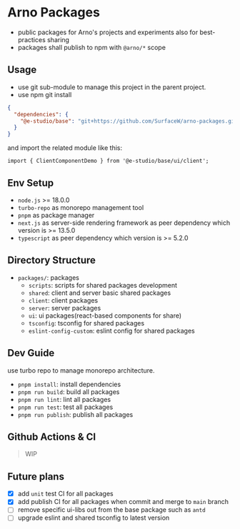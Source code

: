 # Arno Packages

- public packages for Arno's projects and experiments also for best-practices sharing
- packages shall publish to npm with `@arno/*` scope

## Usage

* use git sub-module to manage this project in the parent project.
* use npm git install

```json
{
  "dependencies": {
    "@e-studio/base": "git+https://github.com/SurfaceW/arno-packages.git"
  }
}
```

and import the related module like this:

```tsx
import { ClientComponentDemo } from '@e-studio/base/ui/client';
```

## Env Setup

- `node.js` >= 18.0.0
- `turbo-repo` as monorepo management tool
- `pnpm` as package manager
- `next.js` as server-side rendering framework as peer dependency which version is >= 13.5.0
- `typescript` as peer dependency which version is >= 5.2.0

## Directory Structure

- `packages/`: packages
  - `scripts`: scripts for shared packages development
  - `shared`: client and server basic shared packages
  - `client`: client packages
  - `server`: server packages
  - `ui`: ui packages(react-based components for share)
  - `tsconfig`: tsconfig for shared packages
  - `eslint-config-custom`: eslint config for shared packages

## Dev Guide

use turbo repo to manage monorepo architecture.

- `pnpm install`: install dependencies
- `pnpm run build`: build all packages
- `pnpm run lint`: lint all packages
- `pnpm run test`: test all packages
- `pnpm run publish`: publish all packages

## Github Actions & CI

> WIP

## Future plans

- [x] add `unit` test CI for all packages
- [x] add publish CI for all packages when commit and merge to `main` branch
- [ ] remove specific ui-libs out from the base package such as `antd`
- [ ] upgrade eslint and shared tsconfig to latest version